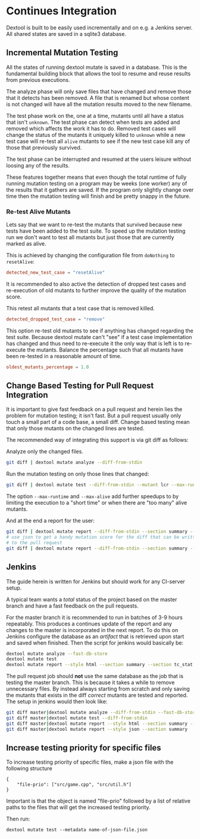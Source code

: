 # Continues Integration

Dextool is built to be easily used incrementally and on e.g. a Jenkins server.
All shared states are saved in a sqlite3 database.

## Incremental Mutation Testing <a name="incremental-mutation-test"></a>

All the states of running dextool mutate is saved in a database. This is the
fundamental building block that allows the tool to resume and reuse results
from previous executions.

The analyze phase will only save files that have changed and remove those that
it detects has been removed. A file that is renamed but whose content is not
changed will have all the mutation results moved to the new filename.

The test phase work on the, one at a time, mutants until all have a status that
isn't `unknown`. The test phase can detect when tests are added and removed
which affects the work it has to do. Removed test cases will change the status
of the mutants it uniquely killed to `unknown` while a new test case will
re-test all `alive` mutants to see if the new test case kill any of those that
previously survived.

The test phase can be interrupted and resumed at the users leisure without
loosing any of the results.

These features together means that even though the total runtime of fully
running mutation testing on a program may be weeks (one worker) any of the
results that it gathers are saved. If the program only slightly change over
time then the mutation testing will finish and be pretty snappy in the future.

### Re-test Alive Mutants <a name="re-test-alive"></a>

Lets say that we want to re-test the mutants that survived because new tests
have been added to the test suite. To speed up the mutation testing run we
don't want to test all mutants but just those that are currently marked as
alive.

This is achieved by changing the configuration file from `doNothing` to
`resetAlive`:
```toml
detected_new_test_case = "resetAlive"
```

It is recommended to also active the detection of dropped test cases and
re-execution of old mutants to further improve the quality of the mutation
score.

This retest all mutants that a test case that is removed killed.
```toml
detected_dropped_test_case = "remove"
```

This option re-test old mutants to see if anything has changed regarding the
test suite. Because dextool mutate can't "see" if a test case implementation
has changed and thus need to re-execute it the only way that is left is to
re-execute the mutants. Balance the percentage such that all mutants have been
re-tested in a reasonable amount of time.
```toml
oldest_mutants_percentage = 1.0
```

## Change Based Testing for Pull Request Integration <a name="change-based"></a>

It is important to give fast feedback on a pull request and herein lies the
problem for mutation testing; it isn't fast. But a pull request usually only
touch a small part of a code base, a small diff. Change based testing mean that
only those mutants on the changed lines are tested.

The recommended way of integrating this support is via git diff as follows:

Analyze only the changed files.
```sh
git diff | dextool mutate analyze --diff-from-stdin
```

Run the mutation testing on only those lines that changed:
```sh
git diff | dextool mutate test --diff-from-stdin --mutant lcr --max-runtime "10 minutes" --max-alive 10
```
The option `--max-runtime` and `--max-alive` add further speedups to by
limiting the execution to a "short time" or when there are "too many" alive
mutants.

And at the end a report for the user:
```sh
git diff | dextool mutate report --diff-from-stdin --section summary --mutant lcr --style html
# use json to get a handy mutation score for the diff that can be written back
# to the pull request
git diff | dextool mutate report --diff-from-stdin --section summary --mutant lcr --style json
```

## Jenkins

The guide herein is written for Jenkins but should work for any CI-server
setup.

A typical team wants a *total* status of the project based on the master branch
and have a fast feedback on the pull requests.

For the master branch it is recommended to run in batches of 3-9 hours
repeatably. This produces a continues update of the report and any changes to
the master is incorporated in the next report. To do this on Jenkins configure
the database as an *artifact* that is retrieved upon start and saved when
finished. Then the script for jenkins would basically be:

```sh
dextool mutate analyze --fast-db-store
dextool mutate test
dextool mutate report --style html --section summary --section tc_stat --section tc_killed_no_mutants --section tc_unique --section trend
```

The pull request job should **not** use the same database as the job that is
testing the master branch. This is because it takes a while to remove
unnecessary files. By instead always starting from scratch and only saving the
mutants that exists in the diff *correct* mutants are tested and reported. The
setup in jenkins would then look like:

```sh
git diff master|dextool mutate analyze --diff-from-stdin --fast-db-store
git diff master|dextool mutate test --diff-from-stdin
git diff master|dextool mutate report --style html --section summary --section diff
git diff master|dextool mutate report --style json --section summary
```

## Increase testing priority for specific files

To increase testing priority of specific files, make a json file with the following structure

```
{
	"file-prio": ["src/game.cpp", "src/util.h"]
}
```
Important is that the object is named "file-prio" followed by a list of relative paths to the files that will get the increased testing priority.

Then run:
```
dextool mutate test --metadata name-of-json-file.json
```